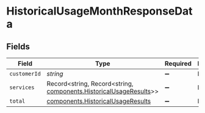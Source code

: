 # HistoricalUsageMonthResponseData


## Fields

| Field                                                                                                                         | Type                                                                                                                          | Required                                                                                                                      | Description                                                                                                                   | Example                                                                                                                       |
| ----------------------------------------------------------------------------------------------------------------------------- | ----------------------------------------------------------------------------------------------------------------------------- | ----------------------------------------------------------------------------------------------------------------------------- | ----------------------------------------------------------------------------------------------------------------------------- | ----------------------------------------------------------------------------------------------------------------------------- |
| `customerId`                                                                                                                  | *string*                                                                                                                      | :heavy_minus_sign:                                                                                                            | N/A                                                                                                                           | x4xCwxxJxGCx123Rx5xTx                                                                                                         |
| `services`                                                                                                                    | Record<string, Record<string, [components.HistoricalUsageResults](../../../sdk/models/components/historicalusageresults.md)>> | :heavy_minus_sign:                                                                                                            | N/A                                                                                                                           |                                                                                                                               |
| `total`                                                                                                                       | [components.HistoricalUsageResults](../../../sdk/models/components/historicalusageresults.md)                                 | :heavy_minus_sign:                                                                                                            | N/A                                                                                                                           |                                                                                                                               |